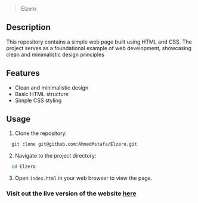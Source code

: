 > Elzero

## Description

This repository contains a simple web page built using HTML and CSS. The project serves as a foundational example of web development, showcasing clean and minimalistic design principles

## Features

- Clean and minimalistic design
- Basic HTML structure
- Simple CSS styling

## Usage

1. Clone the repository:

```sh
  git clone git@github.com:AhmedMstafa/Elzero.git
```

2. Navigate to the project directory:

```sh
  cd Elzero
```

3. Open `index.html` in your web browser to view the page.

### Visit out the live version of the website [here](https://elzero-three.vercel.app/)
